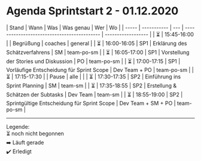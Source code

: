 # Agenda Sprintstart 2 - 01.12.2020

| Stand | Wann        | Was | Was genau                                   | Wer                | Wo         |
| ----- | ----------- | --- | ------------------------------------------- | ------------------ |
| ⏳     | 15:45-16:00 |     | Begrüßung                                   | coaches            | general    |
| ⏳     | 16:00-16:05 | SP1 | Erklärung des Schätzverfahrens              | SM                 | team-po-sm |
| ⏳     | 16:05-17:00 | SP1 | Vorstellung der Stories und Diskussion      | PO                 | team-po-sm |
| ⏳     | 17:00-17:15 | SP1 | Vorläufige Entscheidung für Sprint Scope    | Dev Team + PO      | team-po-sm |
| ⏳     | 17:15-17:30 |     | Pause                                       | alle               |            |
| ⏳     | 17:30-17:35 | SP2 | Einführung ins Sprint Planning              | SM                 | team-sm    |
| ⏳     | 17:35-18:55 | SP2 | Erstellung & Schätzen der Subtasks          | Dev Team           | team-sm    |
| ⏳     | 18:55-19:00 | SP2 | Sprintgültige Entscheidung für Sprint Scope | Dev Team + SM + PO | team-po-sm |

---
Legende:  
⏳ noch nicht begonnen  
➡️ Läuft gerade  
✔️ Erledigt
